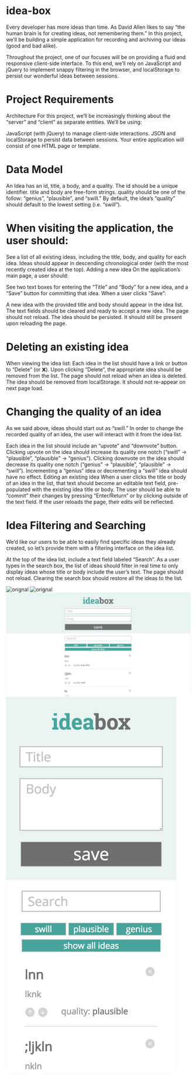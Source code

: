 # idea-box
Every developer has more ideas than time. As David Allen likes to say “the human brain is for creating ideas, not remembering them.” In this project, we’ll be building a simple application for recording and archiving our ideas (good and bad alike).

Throughout the project, one of our focuses will be on providing a fluid and responsive client-side interface. To this end, we’ll rely on JavaScript and jQuery to implement snappy filtering in the browser, and localStorage to persist our wonderful ideas between sessions.

# Project Requirements
Architecture
For this project, we’ll be increasingly thinking about the “server” and “client” as separate entities. We’ll be using:

JavaScript (with jQuery) to manage client-side interactions.
JSON and localStorage to persist data between sessions.
Your entire application will consist of one HTML page or template.

# Data Model
An Idea has an id, title, a body, and a quality.
The id should be a unique identifier.
title and body are free-form strings.
quality should be one of the follow: “genius”, “plausible”, and “swill.”
By default, the idea’s “quality” should default to the lowest setting (i.e. “swill”).

# When visiting the application, the user should:

See a list of all existing ideas, including the title, body, and quality for each idea.
Ideas should appear in descending chronological order (with the most recently created idea at the top).
Adding a new idea
On the application’s main page, a user should:

See two text boxes for entering the “Title” and “Body” for a new idea, and a “Save” button for committing that idea.
When a user clicks “Save”:

A new idea with the provided title and body should appear in the idea list.
The text fields should be cleared and ready to accept a new idea.
The page should not reload.
The idea should be persisted. It should still be present upon reloading the page.
# Deleting an existing idea
When viewing the idea list:
Each idea in the list should have a link or button to “Delete” (or 𝗫).
Upon clicking “Delete”, the appropriate idea should be removed from the list.
The page should not reload when an idea is deleted.
The idea should be removed from localStorage. It should not re-appear on next page load.
# Changing the quality of an idea
As we said above, ideas should start out as “swill.” In order to change the recorded quality of an idea, the user will interact with it from the idea list.

 Each idea in the list should include an “upvote” and “downvote” button.
Clicking upvote on the idea should increase its quality one notch (“swill” → “plausible”, “plausible” → “genius”).
Clicking downvote on the idea should decrease its quality one notch (“genius” → “plausible”, “plausible” → “swill”).
Incrementing a “genius” idea or decrementing a “swill” idea should have no effect.
Editing an existing idea
When a user clicks the title or body of an idea in the list, that text should become an editable text field, pre-populated with the existing idea title or body.
The user should be able to “commit” their changes by pressing “Enter/Return” or by clicking outside of the text field.
If the user reloads the page, their edits will be reflected.
# Idea Filtering and Searching
We’d like our users to be able to easily find specific ideas they already created, so let’s provide them with a filtering interface on the idea list.

 At the top of the idea list, include a text field labeled “Search”.
As a user types in the search box, the list of ideas should filter in real time to only display ideas whose title or body include the user’s text. The page should not reload.
Clearing the search box should restore all the ideas to the list.

![orignal](http://frontend.turing.io/assets/images/projects/ideabox/ideabox-01.png "")
![orignal](http://frontend.turing.io/assets/images/projects/ideabox/ideabox-03.png "")
![orignal](images/idea-box-desktop.png "")
![orignal](images/idea-box-mobile.png "")
